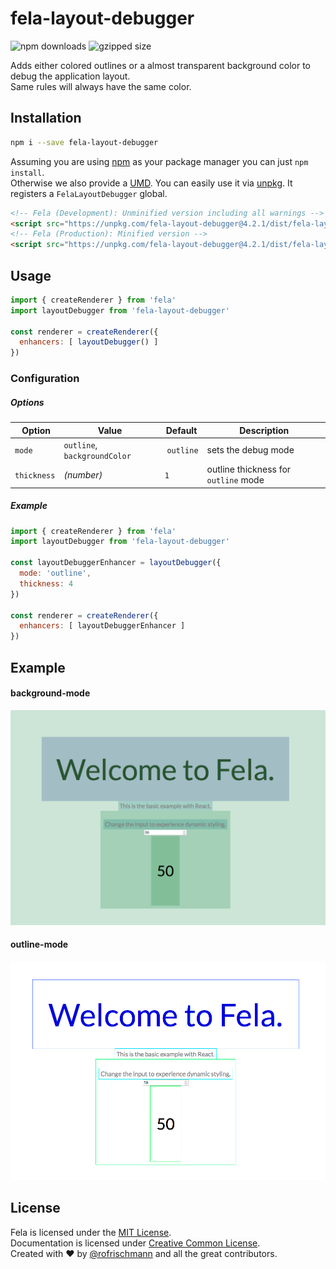 # fela-layout-debugger


<img alt="npm downloads" src="https://img.shields.io/npm/dm/fela-layout-debugger.svg">
<img alt="gzipped size" src="https://img.shields.io/badge/gzipped-0.60kb-brightgreen.svg">

Adds either colored outlines or a almost transparent background color to debug the application layout.<br>
Same rules will always have the same color.

## Installation
```sh
npm i --save fela-layout-debugger
```
Assuming you are using [npm](https://www.npmjs.com) as your package manager you can just `npm install`.<br>
Otherwise we also provide a [UMD](https://github.com/umdjs/umd). You can easily use it via [unpkg](https://unpkg.com/). It registers a `FelaLayoutDebugger` global.
```HTML
<!-- Fela (Development): Unminified version including all warnings -->
<script src="https://unpkg.com/fela-layout-debugger@4.2.1/dist/fela-layout-debugger.js"></script>
<!-- Fela (Production): Minified version -->
<script src="https://unpkg.com/fela-layout-debugger@4.2.1/dist/fela-layout-debugger.min.js"></script>
```

## Usage
```javascript
import { createRenderer } from 'fela'
import layoutDebugger from 'fela-layout-debugger'

const renderer = createRenderer({
  enhancers: [ layoutDebugger() ]
})
```


### Configuration
##### Options
| Option | Value | Default | Description |
| --- | --- | --- | --- |
| `mode` | `outline`, `backgroundColor` | `outline` | sets the debug mode |
| `thickness` | *(number)* | `1` | outline thickness for `outline` mode |

##### Example
```javascript
import { createRenderer } from 'fela'
import layoutDebugger from 'fela-layout-debugger'

const layoutDebuggerEnhancer = layoutDebugger({
  mode: 'outline',
  thickness: 4
})

const renderer = createRenderer({
  enhancers: [ layoutDebuggerEnhancer ]
})
```

## Example
#### background-mode
![Preview Background](preview-background.png)

#### outline-mode
![Preview Outline](preview-outline.png)


## License
Fela is licensed under the [MIT License](http://opensource.org/licenses/MIT).<br>
Documentation is licensed under [Creative Common License](http://creativecommons.org/licenses/by/4.0/).<br>
Created with ♥ by [@rofrischmann](http://rofrischmann.de) and all the great contributors.
